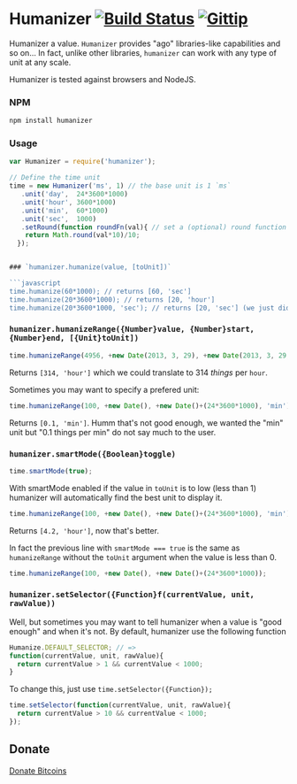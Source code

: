 Humanizer [![Build Status](https://drone.io/github.com/FGRibreau/humanizer/status.png)](https://drone.io/github.com/FGRibreau/humanizer/latest) [![Gittip](http://badgr.co/gittip/fgribreau.png)](https://www.gittip.com/fgribreau/)
========

Humanizer a value. `Humanizer` provides "ago" libraries-like capabilities and so on...
In fact, unlike other libraries, `humanizer` can work with any type of unit at any scale.

Humanizer is tested against browsers and NodeJS.

### NPM
```bash
npm install humanizer
```

### Usage

```javascript
var Humanizer = require('humanizer');

// Define the time unit
time = new Humanizer('ms', 1) // the base unit is 1 `ms`
   .unit('day',  24*3600*1000)
   .unit('hour', 3600*1000)
   .unit('min',  60*1000)
   .unit('sec',  1000)
   .setRound(function roundFn(val){ // set a (optional) round function
    return Math.round(val*10)/10;
  });


### `humanizer.humanize(value, [toUnit])`

```javascript
time.humanize(60*1000); // returns [60, 'sec']
time.humanize(20*3600*1000); // returns [20, 'hour']
time.humanize(20*3600*1000, 'sec'); // returns [20, 'sec'] (we just did a unit conversion)
```

### `humanizer.humanizeRange({Number}value, {Number}start, {Number}end, [{Unit}toUnit])`

```javascript
time.humanizeRange(4956, +new Date(2013, 3, 29), +new Date(2013, 3, 29, 15, 47)));
```
Returns `[314, 'hour']` which we could translate to 314 *things* per `hour`.

Sometimes you may want to specify a prefered unit:
```javascript
time.humanizeRange(100, +new Date(), +new Date()+(24*3600*1000), 'min');
```
Returns `[0.1, 'min']`. Humm that's not good enough, we wanted the "min" unit but "0.1 things per min" do not say much to the user.

### `humanizer.smartMode({Boolean}toggle)`
```javascript
time.smartMode(true);
```

With smartMode enabled if the value in `toUnit` is to low (less than 1) humanizer will automatically find the best unit to display it.

```javascript
time.humanizeRange(100, +new Date(), +new Date()+(24*3600*1000), 'min');
```
Returns `[4.2, 'hour']`, now that's better.

In fact the previous line with `smartMode === true` is the same as `humanizeRange` without the `toUnit` argument when the value is less than 0.
```javascript
time.humanizeRange(100, +new Date(), +new Date()+(24*3600*1000));
```

### `humanizer.setSelector({Function}f(currentValue, unit, rawValue))`

Well, but sometimes you may want to tell humanizer when a value is "good enough" and when it's not. By default, humanizer use the following function
```javascript
Humanize.DEFAULT_SELECTOR; // =>
function(currentValue, unit, rawValue){
  return currentValue > 1 && currentValue < 1000;
}
```

To change this, just use `time.setSelector({Function});`

```javascript
time.setSelector(function(currentValue, unit, rawValue){
  return currentValue > 10 && currentValue < 1000;
});
```

## Donate
[Donate Bitcoins](https://coinbase.com/checkouts/fc3041b9d8116e0b98e7d243c4727a30)
